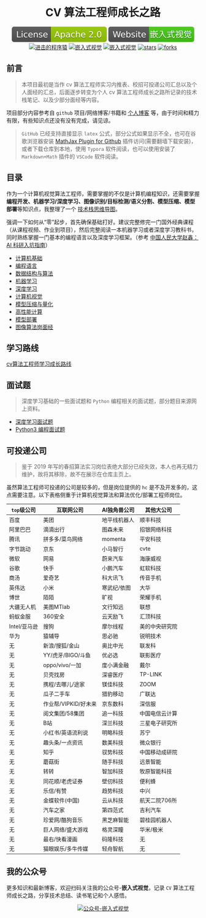 <h1 align="center">
CV 算法工程师成长之路
</h1>

<p align="center">
  <a href="#License"><img src="./data/icons/License-Apache-2.0-green.svg" alt="LICENSE"></a>
  <a href="http://www.armcvai.com/"><img src="./data/icons/Website-armcvai-brightgreen.svg", alt="嵌入式视觉"></a>
  <a href="https://www.zhihu.com/people/tang-fen-44-49"><img src="https://img.shields.io/badge/zhihu-知乎-informational" alt="进击的程序猿"></a>
  <a href="https://blog.csdn.net/qq_20986663"><img src="https://img.shields.io/badge/csdn-CSDN-red.svg" alt="嵌入式视觉"></a>
  <a href="https://www.cnblogs.com/armcvai/"><img src="https://img.shields.io/badge/cnblogs-博客园-important.svg" alt="嵌入式视觉"></a>
  <a href="https://github.com/HarleysZhang/2021_algorithm_intern_information/stargazers"><img src="https://badgen.net/github/stars/HarleysZhang/2021_algorithm_intern_information?color=cyan" alt="stars"></a>
  <a href="https://github.com/HarleysZhang/2021_algorithm_intern_information/network/members"><img src="https://badgen.net/github/forks/HarleysZhang/2021_algorithm_intern_information?color=cyan" alt="forks"></a>
</p>

## 前言

> 本项目最初是当作 cv 算法工程师实习内推表、校招可投递公司汇总以及个人面经的汇总，后面逐步转变为个人 cv 算法工程师成长之路所记录的技术栈笔记、以及少部分面经等内容。

项目部分内容参考自 `github` 项目/网络博客/书籍和 [个人博客](http://www.armcvai.com/) 等，由于时间和精力有限，有些知识点还没有没有完成，请见谅。

> `GitHub` 已经支持直接显示 `latex` 公式，部分公式如果显示不全，也可在谷歌浏览器安装 [MathJax Plugin for Github](https://chrome.google.com/webstore/detail/mathjax-plugin-for-github/ioemnmodlmafdkllaclgeombjnmnbima?hl=zh-CN) 插件访问(需要翻墙下载安装)，或者下载仓库到本地，使用 `Typora` 软件阅读，也可以使用安装了 `Markdown+Math` 插件的 `VSCode` 软件阅读。

## 目录

作为一个计算机视觉算法工程师，需要掌握的不仅是计算机编程知识，还需要掌握**编程开发、机器学习/深度学习、图像识别/目标检测/语义分割、模型压缩、模型部署**等知识点，我整理了一个 [技术栈思维导图](./data/images/CV算法工程师应掌握知识点.png)。

强调一下如何从“零”起步，首先确保基础打好。建议完整修完一门国外经典课程（从课程视频、作业到项目），然后完整阅读一本机器学习或者深度学习教科书，同时熟练掌握一门基本的编程语言以及深度学习框架。（参考 [中国人民大学赵鑫：AI 科研入坑指南](https://mp.weixin.qq.com/s/UH7UIq7ajwpdR6fZ9CfG6Q)）

+ [计算机基础](1-computer_basics)
+ [编程语言](2-programming_language)
+ [数据结构与算法](3-data_structure-algorithm)
+ [机器学习](4-machine_learning)
+ [深度学习](5-deep_learning)
+ [计算机视觉](6-computer_vision)
+ [模型压缩与量化](7-model_compression_quantization)
+ [高性能计算](8-high-performance_computing)
+ [模型部署](9-model_deploy)
+ [图像算法岗面经](interview_summary)

## 学习路线

[cv算法工程师学习成长路线](./cv算法工程师成长路线.md)

## 面试题

> 深度学习基础的一些面试题和 `Python` 编程相关的面试题，部分题目来源网上资料。

+ [深度学习面试题](5-deep_learning/0-深度学习面试题.md)
+ [Python3 编程面试题](2-programming_language/python3/Python3编程面试题.md)


## 可投递公司
> 鉴于 2019 年写的春招算法实习岗位表绝大部分已经失效，本人也再无精力维护，故将其移除，故不在展示在仓库主页上。

虽然算法工程师可投递的公司是较多的，但是岗位提供的 `hc` 是不及开发多的，这点需要注意。以下表格侧重于计算机视觉算法和算法优化/部署工程师岗位。

|`top`级公司|互联网公司|AI独角兽公司|其他大公司|
|------------|---------------|---------------|-------------|
|百度|美团|地平线机器人|顺丰科技|
|阿里巴巴|滴滴出行|图森未来|招银网络科技|
|腾讯|拼多多/菜鸟网络|momenta|平安科技|
|字节跳动|京东|小马智行|cvte|
|微软|网易|蔚来汽车|海康威视|
|谷歌|快手|小鹏汽车|虹软科技|
|商汤|爱奇艺|科大讯飞|传音手机|
|英伟达|小米|寒武纪/依图|大华|
|博世|陌陌|旷视|荣耀手机|
|大疆无人机|美图MTlab|文行知远|联想|
|蚂蚁金服|360安全|云天励飞|汇顶科技|
|Intel/亚马逊|搜狗|摩尔线程|美的中央研究院|
|华为|猿辅导|思必驰|锐明技术|
|无|新浪/搜狐/金山|奥比中光|联发科|
|无|YY/虎牙/BIGO/斗鱼|优必选|联影医疗|
|无|oppo/vivo/一加|度小满金融|戴尔|
|无|贝壳找房|深睿医疗|TP-LINK|
|无|携程/去哪儿/途家|镁佳科技|ZOOM|
|无|瓜子二手车|猎豹移动|广联达|
|无|作业帮/VIPKID/好未来|京东数科|深信服|
|无|阅文集团/58集团|追一科技|中国电信云计算|
|无|B站|深兰科技|三星电子研究所|
|无|小红书/英语流利说|明略科技|苏宁|
|无|趣头条/一点资讯|数美科技|微众银行|
|无|知乎|驭势科技|中国移动成研院|
|无|蘑菇街|随手科技|远景智能|
|无|转转|智加科技|牧原智能科技|
|无|同花顺/老虎证券|壁仞科技|便利蜂|
|无|乐信/有赞|趋势科技|中兴|
|无|金蝶软件(中国)|云从科技|航天二院706所|
|无|汽车之家|第四范式|吉利汽车|
|无|珍爱网/酷狗音乐|黑芝麻智能|碧桂园机器人|
|无|巨人网络/盛大游戏|格灵深瞳|华米/极米|无|
|无|最右/快看漫画|码隆科技|无|
|无|猫眼娱乐/多牛传媒|轻舟智航|无|无|

## 我的公众号
更多知识和最新博客，欢迎扫码关注我的公众号-**嵌入式视觉**，记录 `CV` 算法工程师成长之路，分享技术总结、读书笔记和个人感悟。

<p align="center">
  <a href="#嵌入式视觉"><img src="./data/qcode.png" alt="公众号-嵌入式视觉"></a>
</p>
